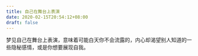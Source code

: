 ```yaml
---
title: 自己在舞台上表演
date: 2020-02-15T20:54:12+08:00
draft: false
---
```


梦见自己在舞台上表演，意味着可能白天你不会流露的，内心却渴望别人知道的一些隐秘感情，或是你想要展现自我。

